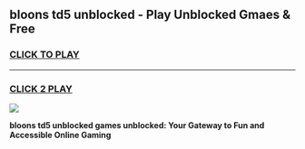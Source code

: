 
## bloons td5 unblocked - Play Unblocked Gmaes & Free
<h3>
<a href="https://news.freeplayer.one?title=bloons_td5_unblocked&ref=16F">CLICK TO PLAY</a></h3>
<hr>

<h3>
<a href="https://news.freeplayer.one?title=bloons_td5_unblocked&ref=16F">CLICK 2 PLAY</a>
  
</h3>

<a href="https://news.freeplayer.one?title=bloons_td5_unblocked&ref=16F/"><img src="https://clearcache.store/games.png"></a>


**bloons td5 unblocked games unblocked: Your Gateway to Fun and Accessible Online Gaming**
